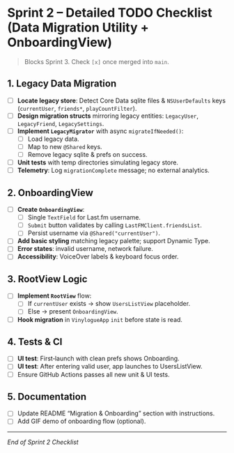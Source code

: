 # Sprint 2 – Detailed TODO Checklist (Data Migration Utility + OnboardingView)

> Blocks Sprint 3. Check `[x]` once merged into `main`.

## 1. Legacy Data Migration

- [ ] **Locate legacy store**: Detect Core Data sqlite files & `NSUserDefaults` keys (`currentUser`, `friends*`, `playCountFilter`).
- [ ] **Design migration structs** mirroring legacy entities: `LegacyUser`, `LegacyFriend`, `LegacySettings`.
- [ ] **Implement `LegacyMigrator`** with async `migrateIfNeeded()`:
  - [ ] Load legacy data.
  - [ ] Map to new `@Shared` keys.
  - [ ] Remove legacy sqlite & prefs on success.
- [ ] **Unit tests** with temp directories simulating legacy store.
- [ ] **Telemetry**: Log `migrationComplete` message; no external analytics.

## 2. OnboardingView

- [ ] **Create `OnboardingView`**:
  - [ ] Single `TextField` for Last.fm username.
  - [ ] `Submit` button validates by calling `LastFMClient.friendsList`.
  - [ ] Persist username via `@Shared("currentUser")`.
- [ ] **Add basic styling** matching legacy palette; support Dynamic Type.
- [ ] **Error states**: invalid username, network failure.
- [ ] **Accessibility**: VoiceOver labels & keyboard focus order.

## 3. RootView Logic

- [ ] **Implement `RootView`** flow:
  - [ ] If `currentUser` exists → show `UsersListView` placeholder.
  - [ ] Else → present `OnboardingView`.
- [ ] **Hook migration** in `VinylogueApp` `init` before state is read.

## 4. Tests & CI

- [ ] **UI test**: First‑launch with clean prefs shows Onboarding.
- [ ] **UI test**: After entering valid user, app launches to UsersListView.
- [ ] Ensure GitHub Actions passes all new unit & UI tests.

## 5. Documentation

- [ ] Update README “Migration & Onboarding” section with instructions.
- [ ] Add GIF demo of onboarding flow (optional).

---

*End of Sprint 2 Checklist*
